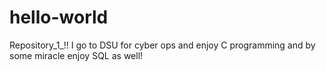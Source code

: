# hello-world
Repository_1_!!
I go to DSU for cyber ops and enjoy C programming and by some miracle enjoy SQL as well!
